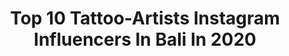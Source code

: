 ---
title: Top 10 Tattoo-Artists Instagram Influencers In Bali In 2020
description: >-
  Find top tattoo-artists Instagram influencers in Bali in 2020. Most popular hashtags: #bali #inked #tattoos #tattoo.
platform: Instagram
profiles:
  - username: "_.kobrin._"
    fullname: >-
      Jake Kobrin
    location: "Indonesia"
    followers: 30780
    engagement: 124
    commentsToLikes: 0.052786
    avatar: "https://scontent-lga3-1.cdninstagram.com/v/t51.2885-19/s320x320/65860556_2496611887061586_3401102073905807360_n.jpg?_nc_ht=scontent-lga3-1.cdninstagram.com&_nc_ohc=Z10GQehG8GcAX97qcI1&oh=dd8ea4cf2924d9a748629c4144390db9&oe=5EB1A7FF"
    verified: false
    hashtags: "#tool, #illo, #baliindonesia, #drawing"
  - username: "dodepras_lumina"
    fullname: >-
      dodepras_tattoo
    location: "Indonesia"
    followers: 262487
    engagement: 267
    commentsToLikes: 0.014685
    avatar: "https://scontent-lhr8-1.cdninstagram.com/v/t51.2885-19/s320x320/34197598_179286692912023_8213813272118296576_n.jpg?_nc_ht=scontent-lhr8-1.cdninstagram.com&_nc_ohc=A7cn93xCOb0AX-thXry&oh=783de226fbbafef4428e1fc4dca61134&oe=5EB916CD"
    verified: false
    hashtags: "#harleydavidson, #roadglidecvo, #salammatadua, #dirumahaja"
  - username: "surantyyasaa_tattoo"
    fullname: >-
      KUPIT’S ✠ GodGoldTattooBali ✠
    location: "Indonesia"
    followers: 21273
    engagement: 349
    commentsToLikes: 0.009110
    avatar: "https://scontent-ams4-1.cdninstagram.com/v/t51.2885-19/s320x320/47690831_2162725747323226_6340078139347042304_n.jpg?_nc_ht=scontent-ams4-1.cdninstagram.com&_nc_ohc=FTRJ3K6sfPwAX_KngHY&oh=0d54fd3014889556ff0b1c2b5ed752ee&oe=5EAE0B56"
    verified: false
    hashtags: "#liontattoo, #nativeamericangirl, #bali, #tattoobali"
  - username: "simone.folliero.tattoo"
    fullname: >-
      simone.folliero.tattoo
    location: "Indonesia"
    followers: 22458
    engagement: 224
    commentsToLikes: 0.010050
    avatar: "https://scontent-amt2-1.cdninstagram.com/v/t51.2885-19/s320x320/60320406_917259978606003_6634522693225938944_n.jpg?_nc_ht=scontent-amt2-1.cdninstagram.com&_nc_ohc=wORCCKSBs6EAX91sk16&oh=3c881a57f9849beed7d777af32f4b5b7&oe=5EB5B365"
    verified: false
    hashtags: "#trafficantidarte, #balitrip, #mind, #ink"
  - username: "thetattooroomcanggu"
    fullname: >-
      The Tattoo Room
    location: "Indonesia"
    followers: 28138
    engagement: 142
    commentsToLikes: 0.002368
    avatar: "https://scontent-amt2-1.cdninstagram.com/v/t51.2885-19/s320x320/29740315_160834977915988_8741923881058566144_n.jpg?_nc_ht=scontent-amt2-1.cdninstagram.com&_nc_ohc=qlaMUXJ29RgAX_eMdlg&oh=cc183a1eec0120026912b7f76ede30ba&oe=5EB4F93F"
    verified: false
    hashtags: "#snaketattoo, #blackworktattoo, #tattoo, #blacktattoo"
  - username: "zombiejambula"
    fullname: >-
      @ luxury Ink Bali
    location: "Indonesia"
    followers: 42704
    engagement: 185
    commentsToLikes: 0.023763
    avatar: "https://scontent-arn2-1.cdninstagram.com/v/t51.2885-19/s320x320/46134915_2461671804059595_696370080224641024_n.jpg?_nc_ht=scontent-arn2-1.cdninstagram.com&_nc_ohc=kbA9qWmRTJ0AX9EKSQP&oh=1d9b0502557726d44729617af345b6b4&oe=5EA84C69"
    verified: false
    hashtags: "#sullenaustralia, #joker, #inked, #spidertattoo"
  - username: "magicinkmagz"
    fullname: >-
      Magic Ink Magazine
    location: "Indonesia"
    followers: 81631
    engagement: 109
    commentsToLikes: 0.006268
    avatar: "https://scontent-ams4-1.cdninstagram.com/v/t51.2885-19/11203498_377079049148061_435939204_a.jpg?_nc_ht=scontent-ams4-1.cdninstagram.com&_nc_ohc=wHnaQGDBaAoAX8fW_1O&oh=59bb884d0b20aa0aa925bd35b735e0a7&oe=5EB39243"
    verified: false
    hashtags: "#magicinkmagz, #tattooidea, #fullsleevetattoo, #inkeeze"
  - username: "jakesfilms"
    fullname: >-
      JakesFilms I Artist & Creator.
    location: "Indonesia"
    followers: 20748
    engagement: 247
    commentsToLikes: 0.069792
    avatar: "https://scontent-bos3-1.cdninstagram.com/v/t51.2885-19/s320x320/68698364_2404251446519915_5053357262324629504_n.jpg?_nc_ht=scontent-bos3-1.cdninstagram.com&_nc_ohc=etSf6SqECskAX-gU_5F&oh=100b29c19becf34632cba6e2c84c4134&oe=5EB937FF"
    verified: false
    hashtags: "#beach, #balimodel, #holiday, #shootfilm"
  - username: "surantyyasaa_tattoo"
    fullname: >-
      KUPIT’S ✠ GodGoldTattooBali ✠
    location: "Indonesia"
    followers: 21273
    engagement: 349
    commentsToLikes: 0.009110
    avatar: "https://scontent-ams4-1.cdninstagram.com/v/t51.2885-19/s320x320/47690831_2162725747323226_6340078139347042304_n.jpg?_nc_ht=scontent-ams4-1.cdninstagram.com&_nc_ohc=FTRJ3K6sfPwAX_KngHY&oh=0d54fd3014889556ff0b1c2b5ed752ee&oe=5EAE0B56"
    verified: false
    hashtags: "#liontattoo, #nativeamericangirl, #bali, #tattoobali"
  - username: "simone.folliero.tattoo"
    fullname: >-
      simone.folliero.tattoo
    location: "Indonesia"
    followers: 22458
    engagement: 224
    commentsToLikes: 0.010050
    avatar: "https://scontent-amt2-1.cdninstagram.com/v/t51.2885-19/s320x320/60320406_917259978606003_6634522693225938944_n.jpg?_nc_ht=scontent-amt2-1.cdninstagram.com&_nc_ohc=wORCCKSBs6EAX91sk16&oh=3c881a57f9849beed7d777af32f4b5b7&oe=5EB5B365"
    verified: false
    hashtags: "#trafficantidarte, #balitrip, #mind, #ink"
---